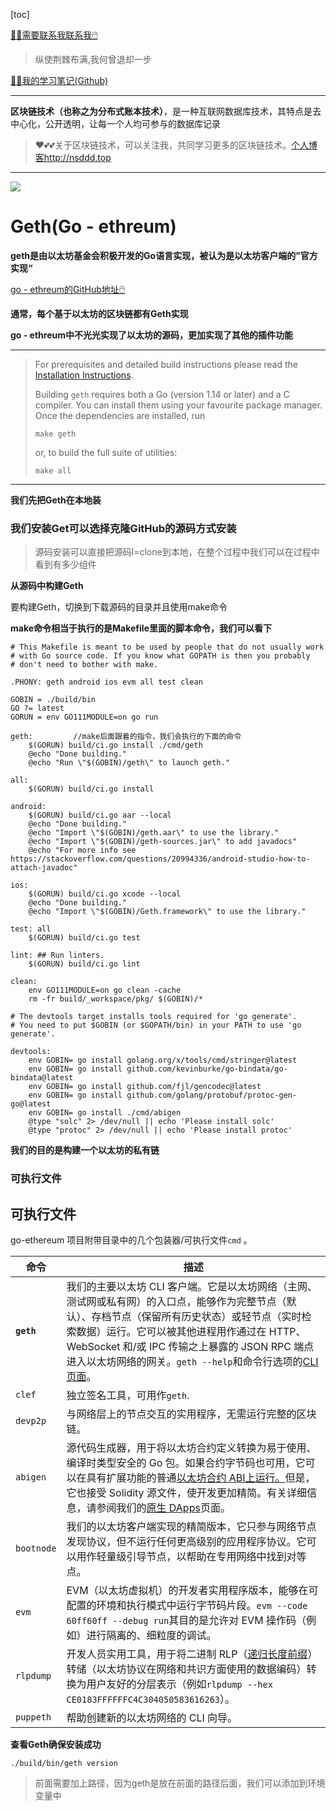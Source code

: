 [toc]

[😶‍🌫️需要联系我联系我🖱️](xxw@nsddd.top)

>   纵使荆棘布满,我何曾退却一步

[😶‍🌫️我的学习笔记(Github)](https://github.com/3293172751/golang-rearn)

---

**区块链技术（也称之为分布式账本技术）**，是一种互联网数据库技术，其特点是去中心化，公开透明，让每一个人均可参与的数据库记录

>   ❤️💕💕关于区块链技术，可以关注我，共同学习更多的区块链技术。[个人博客http://nsddd.top](http://nsddd.top)

---

<a href = "https://etherscan.io/ "><img src = "https://s2.loli.net/2022/03/20/gTiDdUAxtHGJ4f8.png"></a>

# Geth(Go - ethreum)

**geth是由以太坊基金会积极开发的Go语言实现，被认为是以太坊客户端的”官方实现“**

[go - ethreum的GitHub地址🖱️](https://github.com/ethereum/go-ethereum)

**通常，每个基于以太坊的区块链都有Geth实现**

**go - ethreum中不光光实现了以太坊的源码，更加实现了其他的插件功能**

---

> For prerequisites and detailed build instructions please read the [Installation Instructions](https://geth.ethereum.org/docs/install-and-build/installing-geth).
>
> Building `geth` requires both a Go (version 1.14 or later) and a C compiler. You can install them using your favourite package manager. Once the dependencies are installed, run
>
> ```
> make geth
> ```
>
> or, to build the full suite of utilities:
>
> ```
> make all
> ```

----

**我们先把Geth在本地装**

 

### 我们安装Get可以选择克隆GitHub的源码方式安装

> 源码安装可以直接把源码l=clone到本地，在整个过程中我们可以在过程中看到有多少组件

**从源码中构建Geth**

要构建Geth，切换到下载源码的目录并且使用make命令

**make命令相当于执行的是Makefile里面的脚本命令，我们可以看下**

```
# This Makefile is meant to be used by people that do not usually work
# with Go source code. If you know what GOPATH is then you probably
# don't need to bother with make.

.PHONY: geth android ios evm all test clean

GOBIN = ./build/bin
GO ?= latest
GORUN = env GO111MODULE=on go run

geth:         //make后面跟着的指令，我们会执行的下面的命令
	$(GORUN) build/ci.go install ./cmd/geth
	@echo "Done building."
	@echo "Run \"$(GOBIN)/geth\" to launch geth."

all:
	$(GORUN) build/ci.go install

android:
	$(GORUN) build/ci.go aar --local
	@echo "Done building."
	@echo "Import \"$(GOBIN)/geth.aar\" to use the library."
	@echo "Import \"$(GOBIN)/geth-sources.jar\" to add javadocs"
	@echo "For more info see https://stackoverflow.com/questions/20994336/android-studio-how-to-attach-javadoc"

ios:
	$(GORUN) build/ci.go xcode --local
	@echo "Done building."
	@echo "Import \"$(GOBIN)/Geth.framework\" to use the library."

test: all
	$(GORUN) build/ci.go test

lint: ## Run linters.
	$(GORUN) build/ci.go lint

clean:
	env GO111MODULE=on go clean -cache
	rm -fr build/_workspace/pkg/ $(GOBIN)/*

# The devtools target installs tools required for 'go generate'.
# You need to put $GOBIN (or $GOPATH/bin) in your PATH to use 'go generate'.

devtools:
	env GOBIN= go install golang.org/x/tools/cmd/stringer@latest
	env GOBIN= go install github.com/kevinburke/go-bindata/go-bindata@latest
	env GOBIN= go install github.com/fjl/gencodec@latest
	env GOBIN= go install github.com/golang/protobuf/protoc-gen-go@latest
	env GOBIN= go install ./cmd/abigen
	@type "solc" 2> /dev/null || echo 'Please install solc'
	@type "protoc" 2> /dev/null || echo 'Please install protoc'
```



**我们的目的是构建一个以太坊的私有链**



### 可执行文件

## 可执行文件

go-ethereum 项目附带目录中的几个包装器/可执行文件`cmd` 。

| 命令       | 描述                                                         |
| ---------- | ------------------------------------------------------------ |
| **`geth`** | 我们的主要以太坊 CLI 客户端。它是以太坊网络（主网、测试网或私有网）的入口点，能够作为完整节点（默认）、存档节点（保留所有历史状态）或轻节点（实时检索数据）运行。它可以被其他进程用作通过在 HTTP、WebSocket 和/或 IPC 传输之上暴露的 JSON RPC 端点进入以太坊网络的网关。`geth --help`和命令行选项的[CLI 页面](https://geth.ethereum.org/docs/interface/command-line-options)。 |
| `clef`     | 独立签名工具，可用作`geth`.                                  |
| `devp2p`   | 与网络层上的节点交互的实用程序，无需运行完整的区块链。       |
| `abigen`   | 源代码生成器，用于将以太坊合约定义转换为易于使用、编译时类型安全的 Go 包。如果合约字节码也可用，它可以在具有扩展功能的普通[以太坊合约 ABI上运行。](https://docs.soliditylang.org/en/develop/abi-spec.html)但是，它也接受 Solidity 源文件，使开发更加精简。有关详细信息，请参阅我们的[原生 DApps](https://geth.ethereum.org/docs/dapp/native-bindings)页面。 |
| `bootnode` | 我们的以太坊客户端实现的精简版本，它只参与网络节点发现协议，但不运行任何更高级别的应用程序协议。它可以用作轻量级引导节点，以帮助在专用网络中找到对等点。 |
| `evm`      | EVM（以太坊虚拟机）的开发者实用程序版本，能够在可配置的环境和执行模式中运行字节码片段。`evm --code 60ff60ff --debug run`其目的是允许对 EVM 操作码（例如）进行隔离的、细粒度的调试。 |
| `rlpdump`  | 开发人员实用工具，用于将二进制 RLP（[递归长度前缀](https://eth.wiki/en/fundamentals/rlp)）转储（以太坊协议在网络和共识方面使用的数据编码）转换为用户友好的分层表示（例如`rlpdump --hex CE0183FFFFFFC4C304050583616263`）。 |
| `puppeth`  | 帮助创建新的以太坊网络的 CLI 向导。                          |



**查看Geth确保安装成功**

```
./build/bin/geth version
```

> 前面需要加上路径，因为geth是放在前面的路径后面，我们可以添加到环境变量中

